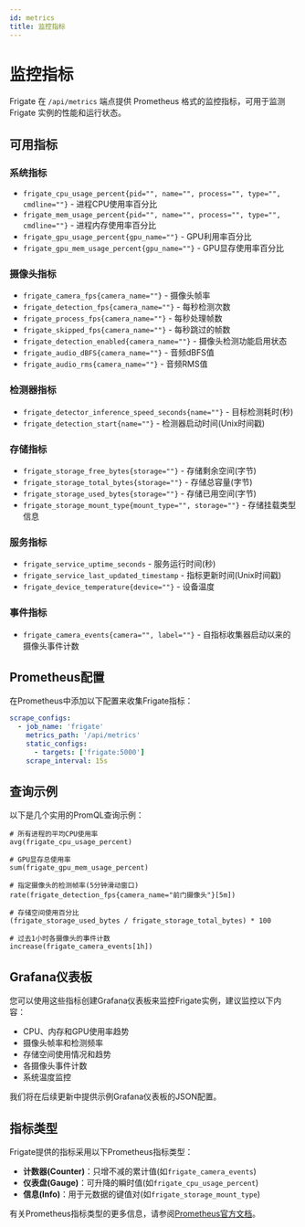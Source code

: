 ```yaml
---
id: metrics
title: 监控指标
---
```


# 监控指标

Frigate 在 `/api/metrics` 端点提供 Prometheus 格式的监控指标，可用于监测 Frigate 实例的性能和运行状态。

## 可用指标

### 系统指标
- `frigate_cpu_usage_percent{pid="", name="", process="", type="", cmdline=""}` - 进程CPU使用率百分比
- `frigate_mem_usage_percent{pid="", name="", process="", type="", cmdline=""}` - 进程内存使用率百分比  
- `frigate_gpu_usage_percent{gpu_name=""}` - GPU利用率百分比
- `frigate_gpu_mem_usage_percent{gpu_name=""}` - GPU显存使用率百分比

### 摄像头指标
- `frigate_camera_fps{camera_name=""}` - 摄像头帧率
- `frigate_detection_fps{camera_name=""}` - 每秒检测次数
- `frigate_process_fps{camera_name=""}` - 每秒处理帧数  
- `frigate_skipped_fps{camera_name=""}` - 每秒跳过的帧数
- `frigate_detection_enabled{camera_name=""}` - 摄像头检测功能启用状态
- `frigate_audio_dBFS{camera_name=""}` - 音频dBFS值
- `frigate_audio_rms{camera_name=""}` - 音频RMS值

### 检测器指标
- `frigate_detector_inference_speed_seconds{name=""}` - 目标检测耗时(秒)
- `frigate_detection_start{name=""}` - 检测器启动时间(Unix时间戳)

### 存储指标  
- `frigate_storage_free_bytes{storage=""}` - 存储剩余空间(字节)
- `frigate_storage_total_bytes{storage=""}` - 存储总容量(字节)
- `frigate_storage_used_bytes{storage=""}` - 存储已用空间(字节)  
- `frigate_storage_mount_type{mount_type="", storage=""}` - 存储挂载类型信息

### 服务指标
- `frigate_service_uptime_seconds` - 服务运行时间(秒)
- `frigate_service_last_updated_timestamp` - 指标更新时间(Unix时间戳)  
- `frigate_device_temperature{device=""}` - 设备温度

### 事件指标
- `frigate_camera_events{camera="", label=""}` - 自指标收集器启动以来的摄像头事件计数

## Prometheus配置

在Prometheus中添加以下配置来收集Frigate指标：

```yaml
scrape_configs:
  - job_name: 'frigate'
    metrics_path: '/api/metrics'
    static_configs:
      - targets: ['frigate:5000']
    scrape_interval: 15s
```

## 查询示例

以下是几个实用的PromQL查询示例：

```promql
# 所有进程的平均CPU使用率
avg(frigate_cpu_usage_percent)

# GPU显存总使用率  
sum(frigate_gpu_mem_usage_percent)

# 指定摄像头的检测帧率(5分钟滑动窗口)
rate(frigate_detection_fps{camera_name="前门摄像头"}[5m])

# 存储空间使用百分比
(frigate_storage_used_bytes / frigate_storage_total_bytes) * 100

# 过去1小时各摄像头的事件计数
increase(frigate_camera_events[1h])
```

## Grafana仪表板

您可以使用这些指标创建Grafana仪表板来监控Frigate实例，建议监控以下内容：

- CPU、内存和GPU使用率趋势
- 摄像头帧率和检测频率  
- 存储空间使用情况和趋势
- 各摄像头事件计数
- 系统温度监控

我们将在后续更新中提供示例Grafana仪表板的JSON配置。

## 指标类型

Frigate提供的指标采用以下Prometheus指标类型：

- **计数器(Counter)**：只增不减的累计值(如`frigate_camera_events`)
- **仪表盘(Gauge)**：可升降的瞬时值(如`frigate_cpu_usage_percent`)  
- **信息(Info)**：用于元数据的键值对(如`frigate_storage_mount_type`)

有关Prometheus指标类型的更多信息，请参阅[Prometheus官方文档](https://prometheus.io/docs/concepts/metric_types/)。